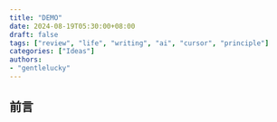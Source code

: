 ```yaml
---
title: "DEMO"
date: 2024-08-19T05:30:00+08:00
draft: false
tags: ["review", "life", "writing", "ai", "cursor", "principle"]
categories: ["Ideas"]
authors:
- "gentlelucky"
---
```


## 前言
